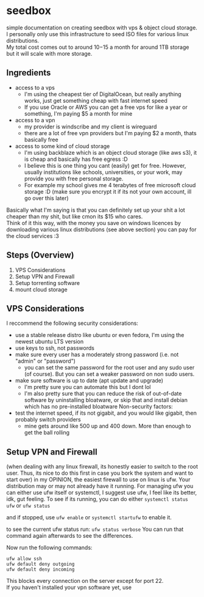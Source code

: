 # seedbox
simple documentation on creating seedbox with vps &amp; object cloud storage.  
I personally only use this infrastructure to seed ISO files for various linux distributions.  
My total cost comes out to around $10-$15 a month for around 1TB storage but it will scale with more storage.

## Ingredients
- access to a vps 
  - I'm using the cheapest tier of DigitalOcean, but really anything works, just get something cheap with fast internet speed
  - If you use Oracle or AWS you can get a free vps for like a year or something, I'm paying $5 a month for mine
- access to a vpn
  - my provider is windscribe and my client is wireguard
  - there are a lot of free vpn providers but I'm paying $2 a month, thats basically free
- access to some kind of cloud storage
  - I'm using backblaze which is an object cloud storage (like aws s3), it is cheap and basically has free egress :D
  - I believe this is one thing you cant (easily) get for free. However, usually institutions like schools, universities, or your work, may provide you with free personal storage.
  - For example my school gives me 4 terabytes of free microsoft cloud storage :D (make sure you encrypt it if its not your own account, ill go over this later)

Basically what I'm saying is that you can definitely set up your shit a lot cheaper than my shit, but like cmon its $15 who cares.  
Think of it this way, with the money you save on windows licences by downloading various linux distributions (see above section) you can pay for the cloud services :3


## Steps (Overview)
1. VPS Considerations
2. Setup VPN and Firewall
3. Setup torrenting software
4. mount cloud storage


## VPS Considerations
I reccommend the following security considerations:
- use a stable release distro like ubuntu or even fedora, I'm using the newest ubuntu LTS version
- use keys to ssh, not passwords
- make sure every user has a moderately strong password (i.e. not "admin" or "password")
  - you can set the same password for the root user and any sudo user (of course). But you can set a weaker password on non sudo users.
- make sure software is up to date (apt update and upgrade)
  - I'm pretty sure you can automate this but I dont lol
  - I'm also pretty sure that you can reduce the risk of out-of-date software by uninstalling bloatware, or skip that and install debian which has no pre-installed bloatware
Non-security factors:
- test the internet speed, if its not gigabit, and you would like gigabit, then probably switch providers
  - mine gets around like 500 up and 400 down. More than enough to get the ball rolling

## Setup VPN and Firewall
(when dealing with any linux firewall, its honestly easier to switch to the root user. Thus, its nice to do this first in case you bork the system and want to start over)
in my OPINION, the easiest firewall to use on linux is ufw. Your distribution may or may not already have it running.
For managing ufw you can either use ufw itself or systemctl, I suggest use ufw, I feel like its better, idk, gut feeling.
To see if its running, you can do either 
```systemctl status ufw```
or
```ufw status```

and if stopped, use
```ufw enable```
or
```systemctl startufw```
to enable it.

to see the current ufw status run:
```ufw status verbose```
You can run that command again afterwards to see the differences.

Now run the following commands:
```
ufw allow ssh
ufw default deny outgoing
ufw default deny incoming
```
This blocks every connection on the server except for port 22.  
If you haven't installed your vpn software yet, use
